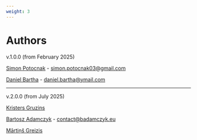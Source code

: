 ```yaml
---
weight: 3
---
```


# Authors

v.1.0.0 (from February 2025)

[Simon Potocnak](https://github.com/wpsimon09) - simon.potocnak03@gmail.com

[Daniel Bartha](https://github.com/DanielBartha) - daniel.bartha@ymail.com

---

v.2.0.0 (from July 2025)

[Kristers Gruzins](https://github.com/animepuika)

[Bartosz Adamczyk](https://github.com/Bartan02) - contact@badamczyk.eu

[Mārtiņš Greizis](https://github.com/MGreizis)